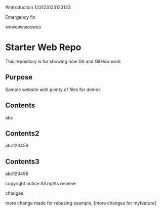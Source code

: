 #introduction
123123123123123

Emergency fix 

wowewewoeweo

# Starter Web Repo

This repository is for showing how Git and GitHub work

## Purpose

Sample website with plenty of files for demos

## Contents

abc


## Contents2

abc123456

## Contents3

abc123456

copyright notice All rights reserve

changes

more change made for rebasing example, [more changes for myfeature]